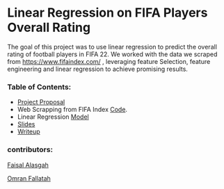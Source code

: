 # Linear Regression on FIFA Players Overall Rating

The goal of this project was to use linear regression to predict the overall rating of football players in FIFA 22. We worked with the data we scraped from <https://www.fifaindex.com/> , leveraging feature Selection, feature engineering and linear regression to achieve promising results.


### Table of Contents:

-   [Project Proposal](Proposal.ipynb)
-   Web Scrapping from FIFA Index [Code](FIFA_Web_Scrapping.py).
-   Linear Regression [Model](Linear_Regression_Model.ipynb)
-   [Slides](Presentation.pdf)
-   [Writeup](Project_Writeup.md)


### contributors:

[Faisal Alasgah](https://github.com/FaisalAlasgah)

[Omran Fallatah](https://github.com/omran302)
